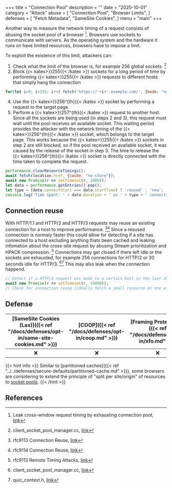 +++
title = "Connection Pool"
description = ""
date = "2020-10-01"
category = "Attack"
abuse = [
    "Connection Pool",
    "Browser Limits",
]
defenses = [
    "Fetch Metadata",
    "SameSite Cookies",
]
menu = "main"
+++

Another way to measure the network timing of a request consists of abusing the socket pool of a browser [^1]. Browsers use sockets to communicate with servers. As the operating system and the hardware it runs on have limited resources, browsers have to impose a limit.

To exploit the existence of this limit, attackers can:
1. Check what the limit of the browser is, for example 256 global sockets. [^2]
2. Block {{< katex>}}255{{< /katex >}} sockets for a long period of time by performing {{< katex>}}255{{< /katex >}} requests to different hosts that simply hang the connection
```javascript
for(let i=0; i<255; i++) fetch('https://'+i+'.example.com/', {mode: "no-cors", cache: "no-store"});
```
4. Use the {{< katex>}}256^{th}{{< /katex >}} socket by performing a request to the target page.
5. Perform a {{< katex>}}257^{th}{{< /katex >}} request to another host. Since all the sockets are being used (in steps 2 and 3), this request must wait until the pool receives an available socket. This waiting period provides the attacker with the network timing of the {{< katex>}}256^{th}{{< /katex >}} socket, which belongs to the target page. This works because the {{< katex>}}255{{< /katex >}} sockets in step 2 are still blocked, so if the pool received an available socket, it was caused by the release of the socket in step 3. The time to release the {{< katex>}}256^{th}{{< /katex >}} socket is directly connected with the time taken to complete the request.
```javascript
performance.clearResourceTimings();
await fetch(location.href, {cache: "no-store"});
await new Promise(r => setTimeout(r, 1000));
let data = performance.getEntries().pop();
let type = (data.connectStart === data.startTime) ? 'reused' : 'new';
console.log('Time spent: ' + data.duration + ' on ' + type + ' connection.');
```

## Connection reuse
With HTTP/1.1 and HTTP/2 and HTTP/3 requests may reuse an existing connection for a host to improve performance. [^3][^4]
Since a resused connection is normaly faster this could allow for detecting if a site has connected to a host excluding anything thats been cached and leaking infomation about the cross-site request by abusing Stream prioritization and HPACK compression. [^5]
Connections may get closed if there left idle or the sockets are exhausted, for example 256 connections for HTTP/2 or 30 seconds idle for HTTP/3. [^2][^6]
This may also leak when the connection happend.
```javascript
// Detect if a HTTP/3 request was made to a certain host in the last 20 secounds.
await new Promise(r => setTimeout(r, 10000));
// Check for connection reuse (ideally fetch a small resource or one with Timing-Allow-Origin: * header)
```

## Defense

| [SameSite Cookies (Lax)]({{< ref "/docs/defenses/opt-in/same-site-cookies.md" >}}) | [COOP]({{< ref "/docs/defenses/opt-in/coop.md" >}}) | [Framing Protections]({{< ref "/docs/defenses/opt-in/xfo.md" >}}) | [Isolation Policies]({{< ref "/docs/defenses/isolation-policies" >}}) |
| :--------------------------------------------------------------------------------: | :-------------------------------------------------: | :---------------------------------------------------------------: | :-------------------------------------------------------------------: |
|                                         ❌                                          |                          ❌                          |                                 ❌                                 |                                   ❌                                   |


{{< hint info >}}
Similar to [partitioned caches]({{< ref "../../defenses/secure-defaults/partitioned-cache.md" >}}), some browsers are considering to extend the principle of "split per site/origin" of resources to [socket pools](https://bugzilla.mozilla.org/show_bug.cgi?id=1572544).
{{< /hint >}}

## References

[^1]: Leak cross-window request timing by exhausting connection pool, [link](https://bugs.chromium.org/p/chromium/issues/detail?id=843157)
[^2]: client_socket_pool_manager.cc, [link](https://source.chromium.org/chromium/chromium/src/+/main:net/socket/client_socket_pool_manager.cc)
[^3]: rfc9113 Connection Reuse, [link](https://httpwg.org/specs/rfc9113.html#rfc.section.9.1.1)
[^4]: rfc9114 Connection Reuse, [link](https://httpwg.org/specs/rfc9114.html#rfc.section.3.3)
[^5]: rfc9113 Remote Timing Attacks, [link](https://httpwg.org/specs/rfc9113.html#rfc.section.10.9)
[^6]: quic_context.h, [link](https://source.chromium.org/chromium/chromium/src/+/main:net/quic/quic_context.h)

